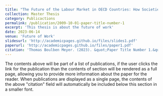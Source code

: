 ```yaml
---
title: "The Future of the Labour Market in OECD Countries: How Societies & Governments should react to the upcoming wave of Service Automation"
collection: Master Thesis
category: Publicactions
permalink: /publication/2009-10-01-paper-title-number-1
excerpt: 'This thesis is about the future of work'
date: 2023-06-14
venue: 'Future of Work'
slidesurl: 'http://academicpages.github.io/files/slides1.pdf'
paperurl: 'http://academicpages.github.io/files/paper1.pdf'
citation: 'Thomas Boulben Meyer. (2023). &quot;Paper Title Number 1.&quot; <i>Journal 1</i>. 1(1).'
---
```


The contents above will be part of a list of publications, if the user clicks the link for the publication than the contents of section will be rendered as a full page, allowing you to provide more information about the paper for the reader. When publications are displayed as a single page, the contents of the above "citation" field will automatically be included below this section in a smaller font.
